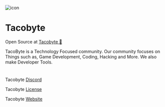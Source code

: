 ![icon](https://cdn.discordapp.com/icons/705392042343399424/9fe27c2ec4b3e95079ebf9b8be166fa4.webp)

# Tacobyte
Open Source at [Tacobyte 💙](https://github.com/Team-Tacobyte)

TacoByte is a Technology Focused community. Our community focuses on Things such as, Game Development, Coding, Hacking and More. We also make Developer Tools.

#
Tacobyte [Discord](https://discord.gg/acPGzacTF5)

Tacobyte [License](https://github.com/Team-Tacobyte/LICENSE/blob/main/LICENSE.md)

Tacobyte [Website](https://tacobyte.dev)

